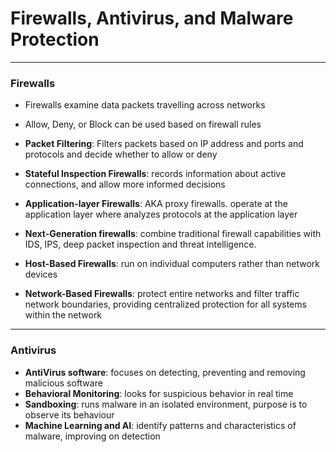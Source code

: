 # Firewalls, Antivirus, and Malware Protection
---

### Firewalls

* Firewalls examine data packets travelling across networks
* Allow, Deny, or Block can be used based on firewall rules

* **Packet Filtering**: Filters packets based on IP address and ports and protocols and decide whether to allow or deny
* **Stateful Inspection Firewalls**: records information about active connections, and allow more informed decisions
* **Application-layer Firewalls**: AKA proxy firewalls. operate at the application layer where analyzes protocols at the application layer
* **Next-Generation firewalls**: combine traditional firewall capabilities with IDS, IPS, deep packet inspection and threat intelligence.
* **Host-Based Firewalls**: run on individual computers rather than network devices
* **Network-Based Firewalls**: protect entire networks and filter traffic network boundaries, providing centralized protection for all systems within the network

---

### Antivirus

* **AntiVirus software**: focuses on detecting, preventing and removing malicious software
* **Behavioral Monitoring**: looks for suspicious behavior in real time
* **Sandboxing**: runs malware in an isolated environment, purpose is to observe its behaviour
* **Machine Learning and AI**: identify patterns and characteristics of malware, improving on detection

